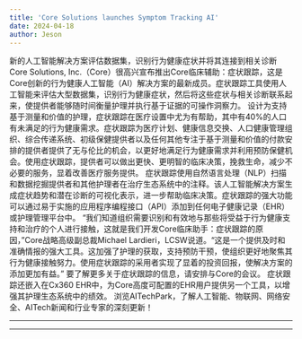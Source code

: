 ```yaml
---
title: 'Core Solutions launches Symptom Tracking AI'
date: 2024-04-18
author: Jeson
---
```


新的人工智能解决方案评估数据集，识别行为健康症状并将其连接到相关诊断
Core Solutions, Inc.（Core）很高兴宣布推出Core临床辅助：症状跟踪，这是Core创新的行为健康人工智能（AI）解决方案的最新成员。症状跟踪工具使用人工智能来评估大型数据集，识别行为健康症状，然后将这些症状与相关诊断联系起来，使提供者能够随时间衡量护理并执行基于证据的可操作洞察力。
设计为支持基于测量和价值的护理，症状跟踪在医疗设置中尤为有帮助，其中有40%的人口有未满足的行为健康需求。症状跟踪为医疗计划、健康信息交换、人口健康管理组织、综合传递系统、初级保健提供者以及任何其他专注于基于测量和价值的付款安排的提供者提供了无与伦比的机会，以更好地满足行为健康需求并利用预防保健机会。使用症状跟踪，提供者可以做出更快、更明智的临床决策，挽救生命，减少不必要的服务，显着改善医疗服务提供。
症状跟踪使用自然语言处理（NLP）扫描和数据挖掘提供者和其他护理者在治疗生态系统中的注释。该人工智能解决方案生成症状趋势和潜在诊断的可视化表示，进一步帮助临床决策。症状跟踪的强大功能可以通过易于实施的应用程序编程接口（API）添加到任何电子健康记录（EHR）或护理管理平台中。
“我们知道组织需要识别和有效地与那些将受益于行为健康支持和治疗的个人进行接触，这就是我们开发Core临床助手：症状跟踪的原因，”Core战略高级副总裁Michael Lardieri，LCSW说道。“这是一个提供及时和准确情报的强大工具。这加强了护理的获取，支持预防干预，使组织更好地聚焦其行为健康接触努力。使用症状跟踪的采用者实现了显着的投资回报，使解决方案的添加更加有益。”
要了解更多关于症状跟踪的信息，请安排与Core的会议。
症状跟踪还嵌入在Cx360 EHR中，为Core高度可配置的EHR用户提供另一个工具，以增强其护理生态系统中的绩效。
浏览AITechPark，了解人工智能、物联网、网络安全、AITech新闻和行业专家的深刻更新！

---
---
